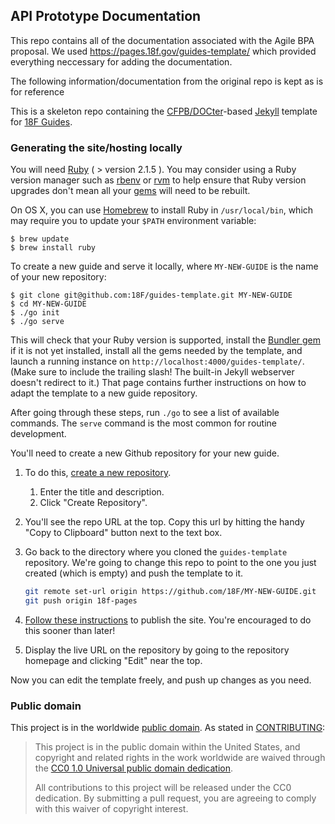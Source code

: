 ## API Prototype Documentation

This repo contains all of the documentation associated with the Agile BPA proposal.
We used https://pages.18f.gov/guides-template/ which provided everything neccessary for adding the documentation.

The following information/documentation from the original repo is kept as is for reference

This is a skeleton repo containing the
[CFPB/DOCter](https://github.com/CFPB/DOCter)-based
[Jekyll](http://jekyllrb.com/) template for
[18F Guides](http://18f.github.io/guides/).

### Generating the site/hosting locally

You will need [Ruby](https://www.ruby-lang.org) ( > version 2.1.5 ). You may
consider using a Ruby version manager such as
[rbenv](https://github.com/sstephenson/rbenv) or [rvm](https://rvm.io/) to
help ensure that Ruby version upgrades don't mean all your
[gems](https://rubygems.org/) will need to be rebuilt.

On OS X, you can use [Homebrew](http://brew.sh/) to install Ruby in
`/usr/local/bin`, which may require you to update your `$PATH` environment
variable:

```shell
$ brew update
$ brew install ruby
```

To create a new guide and serve it locally, where `MY-NEW-GUIDE` is the name
of your new repository:

```shell
$ git clone git@github.com:18F/guides-template.git MY-NEW-GUIDE
$ cd MY-NEW-GUIDE
$ ./go init
$ ./go serve
```

This will check that your Ruby version is supported, install the [Bundler
gem](http://bundler.io/) if it is not yet installed, install all the gems
needed by the template, and launch a running instance on
`http://localhost:4000/guides-template/`. (Make sure to include the trailing slash! The built-in
Jekyll webserver doesn't redirect to it.) That page contains further
instructions on how to adapt the template to a new guide repository.

After going through these steps, run `./go` to see a list of available
commands. The `serve` command is the most common for routine development.

You'll need to create a new Github repository for your new guide.

1. To do this, [create a new repository](https://github.com/organizations/18F/repositories/new).
    1. Enter the title and description.
    1. Click "Create Repository".
1. You'll see the repo URL at the top. Copy this url by hitting the handy "Copy to Clipboard" button next to the text box.
1. Go back to the directory where you cloned the `guides-template` repository. We're going to change this repo to point to the one you just created (which is empty) and push the template to it.

    ```bash
    git remote set-url origin https://github.com/18F/MY-NEW-GUIDE.git
    git push origin 18f-pages
    ```

1. [Follow these instructions](https://github.com/18f/pages#adding-a-new-site) to publish the site. You're encouraged to do this sooner than later!
1. Display the live URL on the repository by going to the repository homepage and clicking "Edit" near the top.

Now you can edit the template freely, and push up changes as you need.

### Public domain

This project is in the worldwide [public domain](LICENSE.md). As stated in [CONTRIBUTING](CONTRIBUTING.md):

> This project is in the public domain within the United States, and copyright and related rights in the work worldwide are waived through the [CC0 1.0 Universal public domain dedication](https://creativecommons.org/publicdomain/zero/1.0/).
>
> All contributions to this project will be released under the CC0
>dedication. By submitting a pull request, you are agreeing to comply
>with this waiver of copyright interest.
